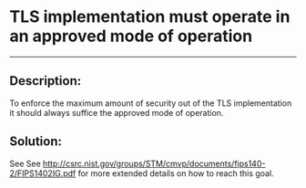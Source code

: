 # TLS implementation must operate in an approved mode of operation
-------

## Description:

To enforce the maximum amount of security out of the TLS implementation it should always
suffice the approved mode of operation.

## Solution:

See See http://csrc.nist.gov/groups/STM/cmvp/documents/fips140-2/FIPS1402IG.pdf
for more extended details on how to reach this goal.
